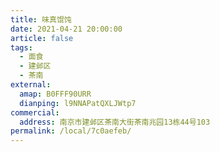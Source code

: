 ```yaml
---
title: 味真馄饨
date: 2021-04-21 20:00:00
article: false
tags:
  - 面食
  - 建邺区
  - 茶南
external:
  amap: B0FFF90URR
  dianping: l9NNAPatQXLJWtp7
commercial:
  address: 南京市建邺区茶南大街茶南兆园13栋44号103
permalink: /local/7c0aefeb/
---
```


<Infobox/>